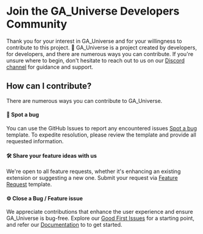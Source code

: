 
# Join the GA_Universe Developers Community

Thank you for your interest in GA_Universe and for your willingness to contribute to this project. 🙌 GA_Universe is a project created by developers, for developers, and there are numerous ways you can contribute. If you're unsure where to begin, don't hesitate to reach out to us on our [Discord channel](https://discord.com/channels/1199234911874326612/1199243571929284658) for guidance and support. 

## How can I contribute?

There are numerous ways you can contribute to GA_Universe.

#### 🐛 Spot a bug
You can use the GitHub Issues to report any encountered issues [Spot a bug](https://github.com/gauniverseorg/ga-universe/issues/new?assignees=arsumelahi21&labels=Bug%2CNeeds+Triaging&projects=&template=--bug-report.yml&title=[Bug]%3A+) template.
To expedite resolution, please review the template and provide all requested information.

#### 🛠 Share your feature ideas with us
We're open to all feature requests, whether it's enhancing an existing extension or suggesting a new one. Submit your request via [Feature Request](https://github.com/appsmithorg/appsmith/issues/new?assignees=Nikhil-Nandagopal&labels=Enhancement&template=--feature-request.yaml&title=%5BFeature%5D%3A+) template.

#### ⚙️ Close a Bug / Feature issue
We appreciate contributions that enhance the user experience and ensure GA_Universe is bug-free. Explore our [Good First Issues](https://github.com/gauniverseorg/ga-universe/labels/good%20first%20issue) for a starting point, and refer our [Documentation](https://docs.ga-universe.com/) to to get started.
